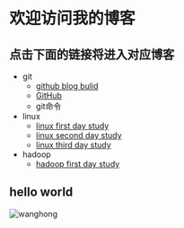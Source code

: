 # 欢迎访问我的博客
## 点击下面的链接将进入对应博客
- git
	- [github blog bulid](https://wanghong1994.github.io/git/blog)
	- [GitHub](https://wanghong1994.github.io/wh)
	- git命令
- linux
	- [linux first day study](https://wanghong1994.github.io/linuxstudy/firstdaystudylinux)
	- [linux second day study](https://wanghong1994.github.io/linuxstudy/secondday)
	- [linux third day study](https://wanghong1994.github.io/linuxstudy/thirddaystudy)
- hadoop
	- [hadoop first day study](https://wanghong1994.github.io/hadoopstudy/hadoop-firstday-study)
## hello world
![wanghong](https://upload-images.jianshu.io/upload_images/14466054-45eba05cdfd45232.png?imageMogr2/auto-orient/strip%7CimageView2/2/w/1240)
